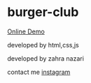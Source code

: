 # burger-club

<a href="https://zahranazaridev.github.io/burger-club/">Online Demo</a>

developed by html,css,js

developed by zahra nazari 

contact me <a href="https://www.instagram.com/iimszarii?igsh=MWp2c210NWVnNDd6OA==">instagram</a>
